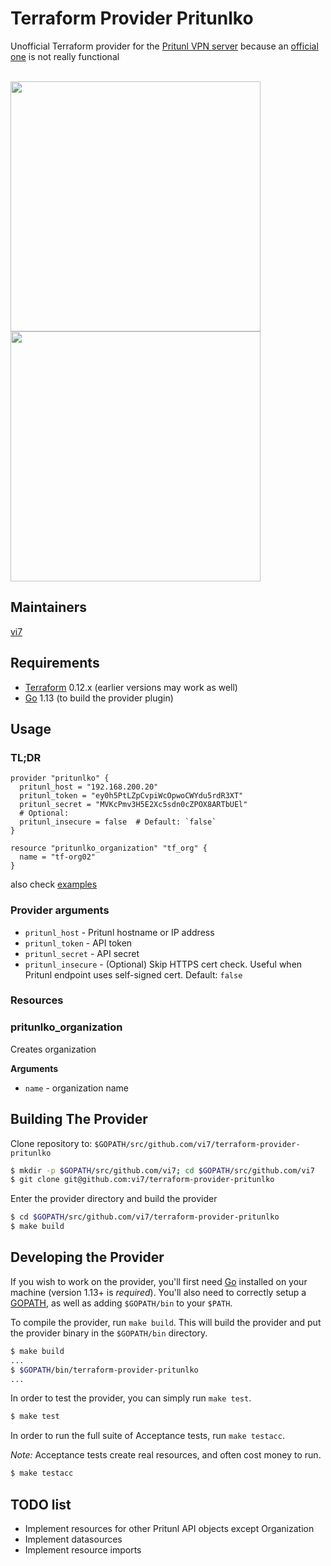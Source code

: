 Terraform Provider Pritunlko
============================

Unofficial Terraform provider for the [Pritunl VPN server](https://pritunl.com) because an [official one](https://github.com/pritunl/terraform-provider-pritunl) is not really functional<br/><br/>

<img src="https://cdn.rawgit.com/hashicorp/terraform-website/master/content/source/assets/images/logo-hashicorp.svg" width="400px">
<img src="https://files.readme.io/VrFcaFRleaC8nYnHZp4Q_logo_full2.png" width="400px">

Maintainers
-----------

[vi7](http://github.com/vi7)

Requirements
------------

-	[Terraform](https://www.terraform.io/downloads.html) 0.12.x (earlier versions may work as well)
-	[Go](https://golang.org/doc/install) 1.13 (to build the provider plugin)

Usage
---------------------

### TL;DR

```
provider "pritunlko" {
  pritunl_host = "192.168.200.20"
  pritunl_token = "ey0h5PtLZpCvpiWcOpwoCWYdu5rdR3XT"
  pritunl_secret = "MVKcPmv3H5E2Xc5sdn0cZPOX8ARTbUEl"
  # Optional:
  pritunl_insecure = false  # Default: `false`
}

resource "pritunlko_organization" "tf_org" {
  name = "tf-org02"
}

```

also check [examples](examples)

### Provider arguments

- `pritunl_host` - Pritunl hostname or IP address
- `pritunl_token` - API token
- `pritunl_secret` - API secret
- `pritunl_insecure` - (Optional) Skip HTTPS cert check. Useful when Pritunl endpoint uses self-signed cert. Default: `false`

### Resources

### pritunlko_organization

Creates organization

**Arguments**

- `name` - organization name

Building The Provider
---------------------

Clone repository to: `$GOPATH/src/github.com/vi7/terraform-provider-pritunlko`

```sh
$ mkdir -p $GOPATH/src/github.com/vi7; cd $GOPATH/src/github.com/vi7
$ git clone git@github.com:vi7/terraform-provider-pritunlko
```

Enter the provider directory and build the provider

```sh
$ cd $GOPATH/src/github.com/vi7/terraform-provider-pritunlko
$ make build
```

Developing the Provider
---------------------------

If you wish to work on the provider, you'll first need [Go](http://www.golang.org) installed on your machine (version 1.13+ is *required*). You'll also need to correctly setup a [GOPATH](http://golang.org/doc/code.html#GOPATH), as well as adding `$GOPATH/bin` to your `$PATH`.

To compile the provider, run `make build`. This will build the provider and put the provider binary in the `$GOPATH/bin` directory.

```sh
$ make build
...
$ $GOPATH/bin/terraform-provider-pritunlko
...
```

In order to test the provider, you can simply run `make test`.

```sh
$ make test
```

In order to run the full suite of Acceptance tests, run `make testacc`.

*Note:* Acceptance tests create real resources, and often cost money to run.

```sh
$ make testacc
```

TODO list
---------

- Implement resources for other Pritunl API objects except Organization
- Implement datasources
- Implement resource imports
